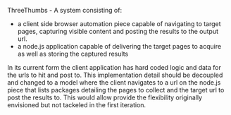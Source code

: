 ThreeThumbs - A system consisting of:
  - a client side browser automation piece capable of navigating to target pages, capturing visible content and posting the results to the output url. 
  - a node.js application capable of delivering the target pages to acquire as well as storing the captured results

In its current form the client application has hard coded logic and data for the urls to hit and post to. This implementation detail should be decoupled and changed to a model where the client navigates to a url on the node.js piece that lists packages detailing the pages to collect and the target url to post the results to. This would allow provide the flexibility originally envisioned but not tackeled in the first iteration.